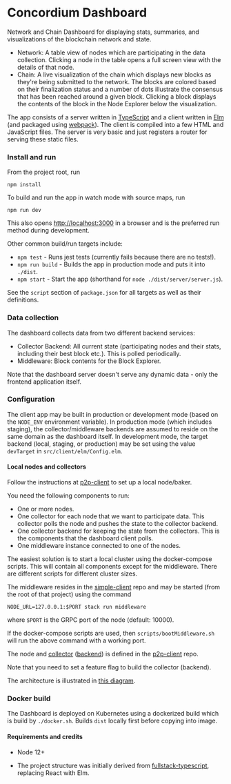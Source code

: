 # Concordium Dashboard

Network and Chain Dashboard for displaying stats, summaries, and visualizations of the blockchain network and state.

- Network: A table view of nodes which are participating in the data collection.
  Clicking a node in the table opens a full screen view with the details of that node.
- Chain: A live visualization of the chain which displays new blocks as they're being submitted to the network.
  The blocks are colored based on their finalization status and a number of dots illustrate the consensus that has been reached around a given block.
  Clicking a block displays the contents of the block in the Node Explorer below the visualization.

The app consists of a server written in [TypeScript](https://github.com/Microsoft/TypeScript)
and a client written in [Elm](https://elm-lang.org/) (and packaged using [webpack](https://webpack.github.io/)). The client is compiled into a few HTML and JavaScript files.
The server is very basic and just registers a router for serving these static files.


### Install and run

From the project root, run
```
npm install
```

To build and run the app in watch mode with source maps, run
```
npm run dev
```

This also opens [http://localhost:3000](http://localhost:3000) in a browser and is the preferred run method during development.

Other common build/run targets include:
  
- `npm test` - Runs jest tests (currently fails because there are no tests!).
- `npm run build` - Builds the app in production mode and puts it into `./dist`.
- `npm start` - Start the app (shorthand for `node ./dist/server/server.js`).

See the `script` section of `package.json` for all targets as well as their definitions.


### Data collection

The dashboard collects data from two different backend services:

- Collector Backend: All current state (participating nodes and their stats, including their best block etc.).
  This is polled periodically.
- Middleware: Block contents for the Block Explorer.

Note that the dashboard server doesn't serve any dynamic data - only the frontend application itself.


### Configuration

The client app may be built in production or development mode (based on the `NODE_ENV` environment variable).
In production mode (which includes staging), the collector/middleware backends are assumed to reside on the same 
domain as the dashboard itself. In development mode, the target backend (local, staging, or production) may be set
using the value `devTarget` in `src/client/elm/Config.elm`.


#### Local nodes and collectors

Follow the instructions at [p2p-client](https://gitlab.com/Concordium/p2p-client) to set up a local node/baker.

You need the following components to run:

- One or more nodes.
- One collector for each node that we want to participate data. This collector polls the node and pushes the state to the collector backend.
- One collector backend for keeping the state from the collectors. This is the components that the dashboard client polls.
- One middleware instance connected to one of the nodes.

The easiest solution is to start a local cluster using the docker-compose scripts.
This will contain all components except for the middleware. There are different scripts for different cluster sizes.

The middleware resides in the [simple-client](https://gitlab.com/Concordium/consensus/simple-client/) repo
and may be started (from the root of that project) using the command
```
NODE_URL=127.0.0.1:$PORT stack run middleware
```
where `$PORT` is the GRPC port of the node (default: 10000).

If the docker-compose scripts are used, then `scripts/bootMiddleware.sh` will run the above command with a working port.

The node and [collector](https://gitlab.com/Concordium/p2p-client/blob/develop/src/bin/collector.rs)
([backend](https://gitlab.com/Concordium/p2p-client/blob/develop/src/bin/collector_backend.rs)) is defined in the
[p2p-client](https://gitlab.com/Concordium/p2p-client) repo.

Note that you need to set a feature flag to build the collector (backend).

The architecture is illustrated in [this diagram](https://docs.google.com/drawings/d/1FWV8Ah9RAiqMaghT3Ql1JyGnBq0_TxOS6BgM6mFjepQ/edit).


### Docker build

The Dashboard is deployed on Kubernetes using a dockerized build which is build by `./docker.sh`.
Builds `dist` locally first before copying into image. 


#### Requirements and credits

- Node 12+

- The project structure was initially derived from [fullstack-typescript](https://github.com/gilamran/fullstack-typescript),
replacing React with Elm.
